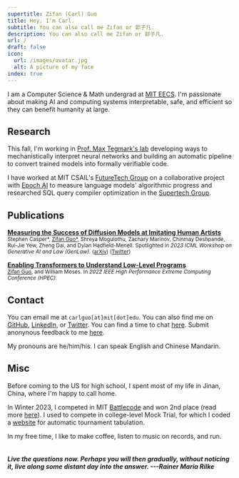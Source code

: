 ```yaml
---
supertitle: Zifan (Carl) Guo
title: Hey, I'm Carl.
subtitle: You can also call me Zifan or 郭子凡.
description: You can also call me Zifan or 郭子凡.
url: /
draft: false
icon:
  url: /images/avatar.jpg
  alt: A picture of my face
index: true
---
```


I am a Computer Science & Math undergrad at [MIT EECS](https://www.eecs.mit.edu/). I'm passionate about making AI and computing systems interpretable, safe, and efficient so they can benefit humanity at large.

## Research

This fall, I'm working in [Prof. Max Tegmark's lab](https://tegmark.org/) developing ways to mechanistically interpret neural networks and building an automatic pipeline to convert trained models into formally verifiable code.

I have worked at MIT CSAIL's [FutureTech Group](https://futuretech.mit.edu/) on a collaborative project with [Epoch AI](https://epochai.org/) to measure language models' algorithmic progress and researched SQL query compiler optimization in the [Supertech Group](https://supertech.mit.edu/).

## Publications

[**Measuring the Success of Diffusion Models at Imitating Human Artists**](https://arxiv.org/abs/2307.04028) <br>
<sub>Stephen Casper*, <ins>Zifan Guo*</ins>, Shreya Mogulothu, Zachary Marinov, Chinmay Deshpande, Rui-Jie Yew, Zheng Dai, and Dylan Hadfield-Menell. Spotlighted in _2023 ICML Workshop on Generative AI and Law (GenLaw)._ ([arXiv](https://arxiv.org/abs/2307.04028)) ([Twitter](https://twitter.com/StephenLCasper/status/1657468570723561472?s=20))</sub>

[**Enabling Transformers to Understand Low-Level Programs**](https://ieeexplore.ieee.org/abstract/document/9926313)<br>
<sub><ins>Zifan Guo</ins>, and William Moses. In _2022 IEEE High Performance Extreme Computing Conference (HPEC)._</sub>

## Contact

You can email me at `carlguo[at]mit[dot]edu`. You can also find me on [GitHub](https://github.com/carlguo866), [LinkedIn](https://www.linkedin.com/in/zifan-carl-guo), or [Twitter](https://twitter.com/CarlGuo866). You can find a time to chat [here](https://fantastical.app/carlguo866-91qV/meeting). Submit anonynous feedback to me [here](https://www.admonymous.co/carlguo866).

My pronouns are he/him/his. I can speak English and Chinese Mandarin.

## Misc

Before coming to the US for high school, I spent most of my life in Jinan, China, where I'm happy to call home.

In Winter 2023, I competed in MIT [Battlecode](https://battlecode.org/) and won 2nd place (read more [here](/portfolio/proj-battlecode)). I used to compete in college-level Mock Trial, for which I coded a [website](https://tabeasy.org/) for automatic tournament tabulation.

In my free time, I like to make coffee, listen to music on records, and run.
<br><br><br>
**_Live the questions now. Perhaps you will then gradually, without noticing it, live along some distant day into the answer. ---Rainer Maria Rilke_**
